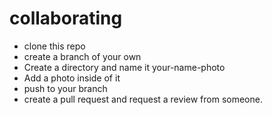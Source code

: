 # collaborating

- clone this repo
- create a branch of your own
- Create a directory and name it your-name-photo
- Add a photo inside of it
- push to your branch
- create a pull request and request a review from someone.
